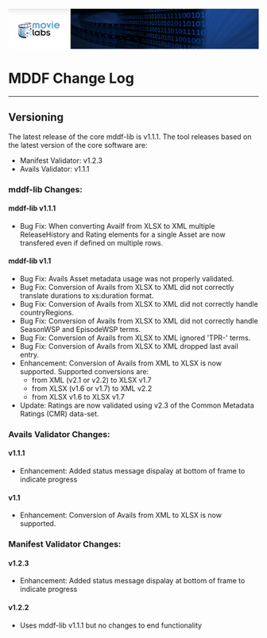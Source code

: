 ![screenshot1](mddf-tools/docs/users/md/manifest/validator/v1.1/images/MLabs_header.jpg)
# MDDF Change Log

---

## Versioning

The latest release of the core mddf-lib is v1.1.1. The tool releases based on the latest version of the core software are: 

* Manifest Validator: v1.2.3
* Avails Validator: v1.1.1

### mddf-lib Changes:

#### mddf-lib v1.1.1

* Bug Fix: When converting Availf from XLSX to XML multiple ReleaseHistory and Rating elements for a 
         single Asset are now transfered even if defined on multiple rows.

#### mddf-lib v1.1

* Bug Fix: Avails Asset metadata usage was not properly validated.
* Bug Fix: Conversion of Avails from XLSX to XML did not correctly translate durations to xs:duration format.
* Bug Fix: Conversion of Avails from XLSX to XML did not correctly handle countryRegions.
* Bug Fix: Conversion of Avails from XLSX to XML did not correctly handle SeasonWSP and EpisodeWSP terms.
* Bug Fix: Conversion of Avails from XLSX to XML ignored 'TPR-' terms.
* Bug Fix: Conversion of Avails from XLSX to XML dropped last avail entry.
* Enhancement: Conversion of Avails from XML to XLSX is now supported. Supported conversions are:
  * from XML (v2.1 or v2.2) to XLSX v1.7
  * from XLSX (v1.6 or v1.7) to XML v2.2
  * from XLSX v1.6 to XLSX v1.7
* Update: Ratings are now validated using v2.3 of the Common Metadata Ratings (CMR) data-set.

### Avails Validator Changes:

#### v1.1.1

* Enhancement: Added status message dispalay at bottom of frame to indicate progress

#### v1.1

* Enhancement: Conversion of Avails from XML to XLSX is now supported.

### Manifest Validator Changes:

#### v1.2.3

* Enhancement: Added status message dispalay at bottom of frame to indicate progress

#### v1.2.2

* Uses mddf-lib v1.1.1 but no changes to end functionality